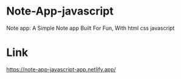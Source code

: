 # Note-App-javascript
Note app: A Simple Note app Built For Fun, With html css javascript

# Link
https://note-app-javascript-app.netlify.app/
